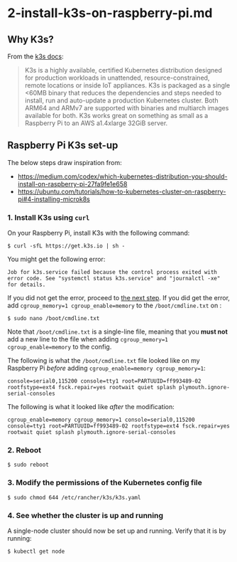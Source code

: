 # 2-install-k3s-on-raspberry-pi.md
## Why K3s?
From the [k3s docs](https://k3s.io/):

> K3s is a highly available, certified Kubernetes distribution designed for production workloads in unattended, resource-constrained, remote locations or inside IoT appliances.
> K3s is packaged as a single <60MB binary that reduces the dependencies and steps needed to install, run and auto-update a production Kubernetes cluster.
> Both ARM64 and ARMv7 are supported with binaries and multiarch images available for both. K3s works great on something as small as a Raspberry Pi to an AWS a1.4xlarge 32GiB server.

## Raspberry Pi K3s set-up

The below steps draw inspiration from:
- https://medium.com/codex/which-kubernetes-distribution-you-should-install-on-raspberry-pi-27fa9fe1e658
- https://ubuntu.com/tutorials/how-to-kubernetes-cluster-on-raspberry-pi#4-installing-microk8s

### 1. Install K3s using `curl`

On your Raspberry Pi, install K3s with the following command:

```shell
$ curl -sfL https://get.k3s.io | sh -
```

You might get the following error:

```shell
Job for k3s.service failed because the control process exited with error code. See "systemctl status k3s.service" and "journalctl -xe" for details.
```

If you did not get the error, proceed to [the next step](#2-reboot). If you did get the error, add `cgroup_memory=1 cgroup_enable=memory` to the `/boot/cmdline.txt` on :

```shell
$ sudo nano /boot/cmdline.txt
```

Note that `/boot/cmdline.txt` is a single-line file, meaning that you **must not** add a new line to the file when adding `cgroup_memory=1 cgroup_enable=memory` to the config.

The following is what the `/boot/cmdline.txt` file looked like on my Raspberry Pi *before* adding `cgroup_enable=memory cgroup_memory=1`:

```shell
console=serial0,115200 console=tty1 root=PARTUUID=ff993489-02 rootfstype=ext4 fsck.repair=yes rootwait quiet splash plymouth.ignore-serial-consoles
```

The following is what it looked like *after* the modification:

```shell
cgroup_enable=memory cgroup_memory=1 console=serial0,115200 console=tty1 root=PARTUUID=ff993489-02 rootfstype=ext4 fsck.repair=yes rootwait quiet splash plymouth.ignore-serial-consoles
```

### 2. Reboot

```shell
$ sudo reboot
```

### 3. Modify the permissions of the Kubernetes config file

```shell
$ sudo chmod 644 /etc/rancher/k3s/k3s.yaml
```

### 4. See whether the cluster is up and running

A single-node cluster should now be set up and running. Verify that it is by running:

```shell
$ kubectl get node
```